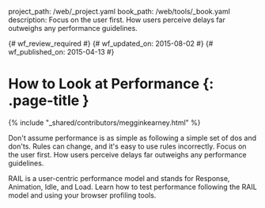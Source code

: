 project_path: /web/_project.yaml
book_path: /web/tools/_book.yaml
description: Focus on the user first. How users perceive delays far outweighs any performance guidelines.

{# wf_review_required #}
{# wf_updated_on: 2015-08-02 #}
{# wf_published_on: 2015-04-13 #}

# How to Look at Performance {: .page-title }

{% include "_shared/contributors/megginkearney.html" %}

Don't assume performance is as simple as following a simple set of dos and don'ts. Rules can change, and it's easy to use rules incorrectly. Focus on the user first. How users perceive delays far outweighs any performance guidelines.

RAIL is a user-centric performance model and stands for Response, Animation, Idle, and Load. Learn how to test performance following the RAIL model and using your browser profiling tools.
